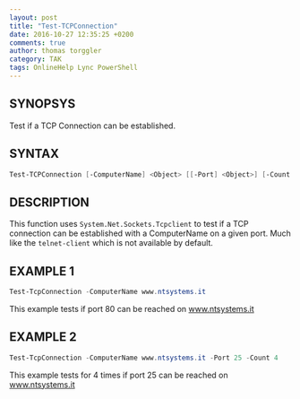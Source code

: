```yaml
---
layout: post
title: "Test-TCPConnection"
date: 2016-10-27 12:35:25 +0200
comments: true
author: thomas torggler
category: TAK
tags: OnlineHelp Lync PowerShell
---
```


## SYNOPSYS

Test if a TCP Connection can be established. 

<!-- more -->

## SYNTAX

```powershell
Test-TCPConnection [-ComputerName] <Object> [[-Port] <Object>] [-Count <Int32>] [<CommonParameters>]
```

## DESCRIPTION

This function uses `System.Net.Sockets.Tcpclient` to test if a TCP connection can be established with a ComputerName on a given port. Much like the `telnet-client` which is not available by default.

## EXAMPLE 1

```powershell
Test-TcpConnection -ComputerName www.ntsystems.it
```

This example tests if port 80 can be reached on www.ntsystems.it

## EXAMPLE 2

```powershell
Test-TcpConnection -ComputerName www.ntsystems.it -Port 25 -Count 4
```

This example tests for 4 times if port 25 can be reached on www.ntsystems.it
